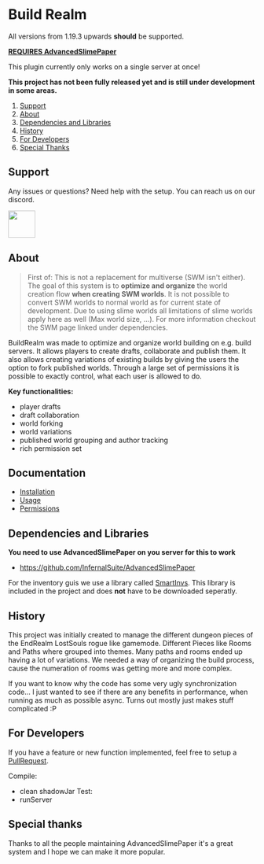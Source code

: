 # Build Realm

All versions from 1.19.3 upwards **should** be supported.

[**REQUIRES AdvancedSlimePaper**](https://github.com/InfernalSuite/AdvancedSlimePaper)

This plugin currently only works on a single server at once!

**This project has not been fully released yet and is still under development in some areas.**

1. [Support](#support)
2. [About](#about)
3. [Dependencies and Libraries](#dependencies-and-libraries)
4. [History](#history)
5. [For Developers](#for-developers)
6. [Special Thanks](#special-thanks)


## Support
Any issues or questions? Need help with the setup. You can reach us on our discord.

[<img src="https://discordapp.com/assets/e4923594e694a21542a489471ecffa50.svg" alt="" height="55" />](https://endrealm.net/discord)

## About
> First of: This is not a replacement for multiverse (SWM isn't either).
> The goal of this system is to **optimize and organize** the world creation flow
> **when creating SWM worlds**. It is not possible to convert SWM worlds to normal world
> as for current state of development. Due to using slime worlds all limitations of slime
> worlds apply here as well (Max world size, ...). For more information checkout the SWM 
> page linked under dependencies.

BuildRealm was made to optimize and organize world building on e.g. build servers. It allows players
to create drafts, collaborate and publish them. It also allows creating variations of existing builds
by giving the users the option to fork published worlds. Through a large set of permissions it is possible
to exactly control, what each user is allowed to do.

**Key functionalities:**
 - player drafts
 - draft collaboration
 - world forking
 - world variations
 - published world grouping and author tracking
 - rich permission set

## Documentation
  - [Installation](.docs/Installation.md)
  - [Usage](.docs/Usage.md)
  - [Permissions](.docs/Permissions.md)

## Dependencies and Libraries
**You need to use AdvancedSlimePaper on you server for this to work**
- https://github.com/InfernalSuite/AdvancedSlimePaper

For the inventory guis we use a library called [SmartInvs](https://github.com/MinusKube/SmartInvs). This library is included in the project and does **not** have to be downloaded seperatly.

## History

This project was initially created to manage the different dungeon pieces of the EndRealm LostSouls rogue like gamemode.
Different Pieces like Rooms and Paths where grouped into themes. Many paths and rooms ended up having a lot of variations.
We needed a way of organizing the build process, cause the numeration of rooms was getting more and more complex.

If you want to know why the code has some very ugly synchronization code... I just wanted to see if there are any
benefits in performance, when running as much as possible async. Turns out mostly just makes stuff complicated :P

## For Developers
If you have a feature or new function implemented, feel free to setup a [PullRequest](https://github.com/Gerolmed/BuildRealm/pulls).

Compile:
 - clean shadowJar
Test:
 - runServer

## Special thanks
Thanks to all the people maintaining AdvancedSlimePaper it's a great system and I hope we can make it more popular.
